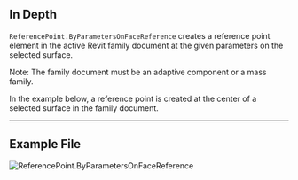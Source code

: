 ## In Depth
`ReferencePoint.ByParametersOnFaceReference` creates a reference point element in the active Revit family document at the given parameters on the selected surface.

Note: The family document must be an adaptive component or a mass family.

In the example below, a reference point is created at the center of a selected surface in the family document.

___
## Example File

![ReferencePoint.ByParametersOnFaceReference](./Revit.Elements.ReferencePoint.ByParametersOnFaceReference_img.jpg)
